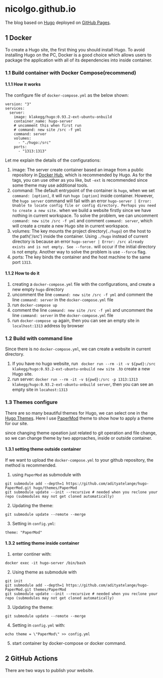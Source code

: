 # nicolgo.github.io
The blog based on [Hugo](https://gohugo.io/) deployed on [GitHub Pages](https://docs.github.com/en/pages).
## 1 Docker
To create a Hugo site, the first thing you should install Hugo. To avoid installing Hugo on the PC, Docker is a good choice which allows users to package the application with all of its dependencies into inside container. 
### 1.1 Build container with Docker Compose(recommend)
#### 1.1.1 How it works
The configure file of `docker-compose.yml` as the below shown:
```
version: "3"
services:
  server:
    image: klakegg/hugo:0.93.2-ext-ubuntu-onbuild
    container_name: hugo-server
    # uncomment this when first run
    # command: new site /src -f yml
    command: server
    volumes: 
      - "./hugo:/src"
    ports: 
      - "1313:1313"
```
Let me explain the details of the configurations:
1. image: The server create container based an image from a public repository in [Docker Hub](https://hub.docker.com/r/klakegg/hugo/), which is recommended by Hugo. As for the tags, you can use other as you like, but `-ext` is recommended since some theme may use additional tools.
2. command: The default entrypoint of the container is `hugo`, when we set `command: [option]`, it will run `hugo [option]` inside container. However, the `hugo server` command will fail with an error `hugo-server | Error: Unable to locate config file or config directory. Perhaps you need to create a new site.` when we build a website firstly since we have nothing in current workspace. To solve the problem, we can uncomment `command: new site /src -f yml` and comment `command: server`, which will create a create a new Hugo site in current workspace.
3. volumes: The key mounts the project directory(`./hugo`) on the host to the path('/src') inside the container. Using `./hugo` instead of current directory is because an error `hugo-server | Error: /src already exists and is not empty. See --force.` will occur if the initial directory is not empty. Another way to solve the problem is use `--force` flag.
4. ports: The key binds the container and the host machine to the same port `1313`.

#### 1.1.2 How to do it
1. creating a `docker-compose.yml` file with the configurations, and create a new empty `hugo` directory
2. uncomment the line `command: new site /src -f yml` and comment the line `command: server` in the `docker-compose.yml` file
3. run `docker-compose up`
4. comment the line `command: new site /src -f yml` and uncomment the line `command: server` in the `docker-compose.yml` file
5. run `docker-compose up` again, then you can see an empty site in `localhost:1313` address by browser

### 1.2 Build with command line
Since there is no `docker-compose.yml`, we can create a website in current directory.
1. If you have no hugo website, run ` docker run --rm -it -v ${pwd}:/src klakegg/hugo:0.93.2-ext-ubuntu-onbuild new site .`to create a new Hugo site.
2. run server: `docker run --rm -it -v ${pwd}:/src -p 1313:1313 klakegg/hugo:0.93.2-ext-ubuntu-onbuild server`, then you can see an empty site in `locahost:1313`
### 1.3 Themes configure
There are so many beautiful themes for Hugo, we can select one in the [Hugo Themes](https://themes.gohugo.io/).  Here I use [PaperMod](https://themes.gohugo.io/themes/hugo-papermod/) theme to show how to apply a theme for our site. 

since changing theme opeation just related to git operation and file change, so we can change theme by two approaches, inside or outside container.
#### 1.3.1 setting theme outside container
If we want to upload the `docker-compose.yml` to your github repository, the method is recommended.
1. using `PaperMod` as submodule with
```
git submodule add --depth=1 https://github.com/adityatelange/hugo-PaperMod.git hugo/themes/PaperMod
git submodule update --init --recursive # needed when you reclone your repo (submodules may not get cloned automatically)
```
2. Updating the theme:
```
git submodule update --remote --merge
```

3. Setting in `config.yml`:
```
theme: "PaperMod"
```
#### 1.3.2 setting theme inside container
1. enter continer with:
```
docker exec -it hugo-server /bin/bash
```
2. Using theme as submodule with
```
git init
git submodule add --depth=1 https://github.com/adityatelange/hugo-PaperMod.git themes/PaperMod
git submodule update --init --recursive # needed when you reclone your repo (submodules may not get cloned automatically)
```
3. Updating the theme:
```
git submodule update --remote --merge
```
4. Setting in `config.yml` with:
```
echo theme = \"PaperMod\" >> config.yml
```
5. start container by docker-compose or docker command.

## 2 GitHub Actions
There are two ways to publish your website.



